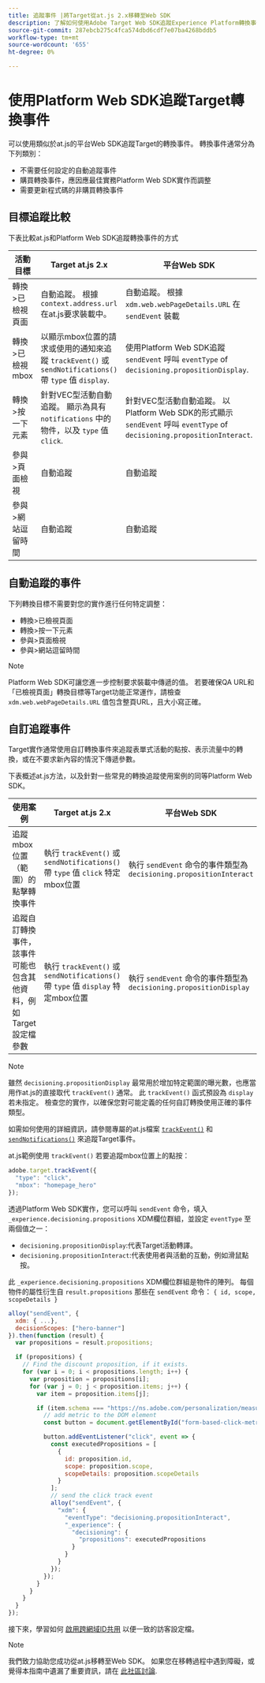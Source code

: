 ```yaml
---
title: 追蹤事件 |將Target從at.js 2.x移轉至Web SDK
description: 了解如何使用Adobe Target Web SDK追蹤Experience Platform轉換事件。
source-git-commit: 287ebcb275c4fca574dbd6cdf7e07ba4268bddb5
workflow-type: tm+mt
source-wordcount: '655'
ht-degree: 0%

---
```



# 使用Platform Web SDK追蹤Target轉換事件

可以使用類似於at.js的平台Web SDK追蹤Target的轉換事件。 轉換事件通常分為下列類別：

* 不需要任何設定的自動追蹤事件
* 購買轉換事件，應因應最佳實務Platform Web SDK實作而調整
* 需要更新程式碼的非購買轉換事件

## 目標追蹤比較

下表比較at.js和Platform Web SDK追蹤轉換事件的方式

| 活動目標 | Target at.js 2.x | 平台Web SDK |
|---|---|---|
| 轉換>已檢視頁面 | 自動追蹤。 根據 `context.address.url` 在at.js要求裝載中。 | 自動追蹤。 根據 `xdm.web.webPageDetails.URL` 在 `sendEvent` 裝載 |
| 轉換>已檢視mbox | 以顯示mbox位置的請求或使用的通知來追蹤 `trackEvent()` 或 `sendNotifications()` 帶 `type` 值 `display`. | 使用Platform Web SDK追蹤 `sendEvent` 呼叫 `eventType` of `decisioning.propositionDisplay`. |
| 轉換>按一下元素 | 針對VEC型活動自動追蹤。 顯示為具有 `notifications` 中的物件，以及 `type` 值 `click`. | 針對VEC型活動自動追蹤。 以Platform Web SDK的形式顯示 `sendEvent` 呼叫 `eventType` of `decisioning.propositionInteract`. |
| 參與>頁面檢視 | 自動追蹤 | 自動追蹤 |
| 參與>網站逗留時間 | 自動追蹤 | 自動追蹤 |

<!--
| Revenue > RPV, AOV, or Total Sales | Tracked based on the `orderTotal` parameter values for the specified mbox(es) | Tracked based on the `xdm.commerce.order.priceTotal` values. Its best to use the "any mbox" option in the goal setup. |
| Revenue > Orders | Tracked based on the unique `orderId` parameter values for the specified mbox(es) | Tracked based on the unique values for `xdm.commerce.order.purchaseID`. Its best to use the "any mbox" option in the goal setup. |
| Engagement > Custom Scoring | Tracked with the `mboxPageValue` parameter. Refer to the [dedicated documentation](https://experienceleague.adobe.com/docs/target/using/activities/success-metrics/capture-score.html) for more details. | Tracked with `data.__adobe.target.mboxPageValue` in the `sendEvent` payload |
-->

## 自動追蹤的事件

下列轉換目標不需要對您的實作進行任何特定調整：

* 轉換>已檢視頁面
* 轉換>按一下元素
* 參與>頁面檢視
* 參與>網站逗留時間

>[!NOTE]
>
>Platform Web SDK可讓您進一步控制要求裝載中傳遞的值。 若要確保QA URL和「已檢視頁面」轉換目標等Target功能正常運作，請檢查 `xdm.web.webPageDetails.URL` 值包含整頁URL，且大小寫正確。

<!--
## Purchase conversion events

The following conversion goals are based on the order details information passed in the Platform Web SDK `sendEvent` payload:

* Revenue > Revenue per Visit (RPV)
* Revenue > Average Order Value (AOV)
* Revenue > Total Sales
* Revenue > Orders

Target at.js implementations typically use an order confirmation mbox with the `trackEvent()` or `sendNotifications()` functions to pass the order ID, order total, and a list of product IDs purchased. These methods are specific to Target.

The Platform Web SDK is a shared library for all Adobe applications and you may have other applications such as Adobe Analytics to consider. Because of this shared nature, its best send a single order confirmation call using the appropriate commerce XDM field group.

For more information and an example, refer to the tutorial section about [sending purchase parameters to Target](send-parameters.md#purchase-parameters). 
-->

## 自訂追蹤事件

Target實作通常使用自訂轉換事件來追蹤表單式活動的點按、表示流量中的轉換，或在不要求新內容的情況下傳遞參數。

下表概述at.js方法，以及針對一些常見的轉換追蹤使用案例的同等Platform Web SDK。

| 使用案例 | Target at.js 2.x | 平台Web SDK |
|---|---|---|
| 追蹤mbox位置（範圍）的點擊轉換事件 | 執行 `trackEvent()` 或 `sendNotifications()` 帶 `type` 值 `click` 特定mbox位置 | 執行 `sendEvent` 命令的事件類型為 `decisioning.propositionInteract` |
| 追蹤自訂轉換事件，該事件可能也包含其他資料，例如Target設定檔參數 | 執行 `trackEvent()` 或 `sendNotifications()` 帶 `type` 值 `display` 特定mbox位置 | 執行 `sendEvent` 命令的事件類型為 `decisioning.propositionDisplay` |

>[!NOTE]
>
>雖然 `decisioning.propositionDisplay` 最常用於增加特定範圍的曝光數，也應當用作at.js的直接取代 `trackEvent()` 通常。 此 `trackEvent()` 函式預設為 `display` 若未指定。 檢查您的實作，以確保您對可能定義的任何自訂轉換使用正確的事件類型。

如需如何使用的詳細資訊，請參閱專屬的at.js檔案 [`trackEvent()`](https://developer.adobe.com/target/implement/client-side/atjs/atjs-functions/adobe-target-trackevent/) 和 [`sendNotifications()`](https://developer.adobe.com/target/implement/client-side/atjs/atjs-functions/adobe-target-sendnotifications-atjs-21/) 來追蹤Target事件。

at.js範例使用 `trackEvent()` 若要追蹤mbox位置上的點按：

```JavaScript
adobe.target.trackEvent({
  "type": "click",
  "mbox": "homepage_hero"
});
```

透過Platform Web SDK實作，您可以呼叫 `sendEvent` 命令，填入 `_experience.decisioning.propositions` XDM欄位群組，並設定 `eventType` 至兩個值之一：

* `decisioning.propositionDisplay`:代表Target活動轉譯。
* `decisioning.propositionInteract`:代表使用者與活動的互動，例如滑鼠點按。

此 `_experience.decisioning.propositions` XDM欄位群組是物件的陣列。 每個物件的屬性衍生自 `result.propositions` 那些在 `sendEvent` 命令： `{ id, scope, scopeDetails }`

```JavaScript
alloy("sendEvent", {
  xdm: { ...},
  decisionScopes: ["hero-banner"]
}).then(function (result) {
  var propositions = result.propositions;

  if (propositions) {
    // Find the discount proposition, if it exists.
    for (var i = 0; i < propositions.length; i++) {
      var proposition = propositions[i];
      for (var j = 0; j < proposition.items; j++) {
        var item = proposition.items[j];

        if (item.schema === "https://ns.adobe.com/personalization/measurement") {
          // add metric to the DOM element
          const button = document.getElementById("form-based-click-metric");

          button.addEventListener("click", event => {
            const executedPropositions = [
              {
                id: proposition.id,
                scope: proposition.scope,
                scopeDetails: proposition.scopeDetails
              }
            ];
            // send the click track event
            alloy("sendEvent", {
              "xdm": {
                "eventType": "decisioning.propositionInteract",
                "_experience": {
                  "decisioning": {
                    "propositions": executedPropositions
                  }
                }
              }
            });
          });
        }
      }
    }
  }
});
```

接下來，學習如何 [啟用跨網域ID共用](cross-domain.md) 以便一致的訪客設定檔。

>[!NOTE]
>
>我們致力協助您成功從at.js移轉至Web SDK。 如果您在移轉過程中遇到障礙，或覺得本指南中遺漏了重要資訊，請在 [此社區討論](https://experienceleaguecommunities.adobe.com/t5/adobe-experience-platform-data/tutorial-discussion-migrate-target-from-at-js-to-web-sdk/m-p/575587#M463).